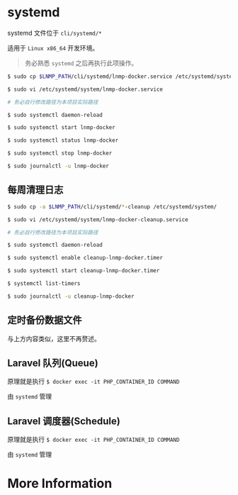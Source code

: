 # systemd

systemd 文件位于 `cli/systemd/*`

适用于 `Linux x86_64` 开发环境。

>务必熟悉 `systemd` 之后再执行此项操作。

```bash
$ sudo cp $LNMP_PATH/cli/systemd/lnmp-docker.service /etc/systemd/system/

$ sudo vi /etc/systemd/system/lnmp-docker.service

# 务必自行修改路径为本项目实际路径

$ sudo systemctl daemon-reload

$ sudo systemctl start lnmp-docker

$ sudo systemctl status lnmp-docker

$ sudo systemctl stop lnmp-docker

$ sudo journalctl -u lnmp-docker
```

## 每周清理日志

```bash
$ sudo cp -a $LNMP_PATH/cli/systemd/*-cleanup /etc/systemd/system/

$ sudo vi /etc/systemd/system/lnmp-docker-cleanup.service

# 务必自行修改路径为本项目实际路径

$ sudo systemctl daemon-reload

$ sudo systemctl enable cleanup-lnmp-docker.timer

$ sudo systemctl start cleanup-lnmp-docker.timer

$ systemctl list-timers

$ sudo journalctl -u cleanup-lnmp-docker
```

## 定时备份数据文件

与上方内容类似，这里不再赘述。

## Laravel 队列(Queue)

原理就是执行 `$ docker exec -it PHP_CONTAINER_ID COMMAND`

由 `systemd` 管理

## Laravel 调度器(Schedule)

原理就是执行 `$ docker exec -it PHP_CONTAINER_ID COMMAND`

由 `systemd` 管理

# More Information
